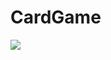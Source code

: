 # CardGame
![](https://codebeat.co/webhooks/github/pull_requests/db27590d-b756-44ac-bf38-395532844ae1)
